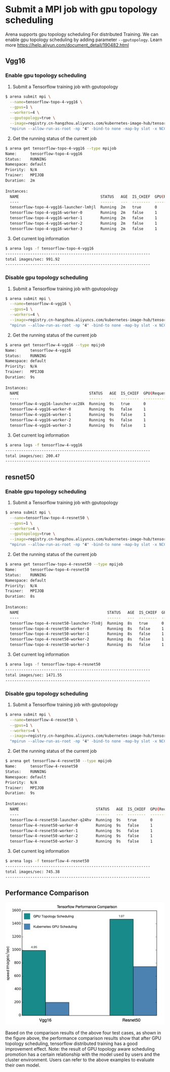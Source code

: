 # Submit a MPI job with gpu topology scheduling

Arena supports gpu topology scheduling For distributed Training. We can enable gpu topology scheduling by adding parameter ``--gputopology``.
Learn more https://help.aliyun.com/document_detail/190482.html


## Vgg16
### Enable gpu topology scheduling
1. Submit a Tensorflow training job with gputopology
```bash
$ arena submit mpi \
  --name=tensorflow-topo-4-vgg16 \
  --gpus=1 \
  --workers=4 \
  --gputopology=true \
  --image=registry.cn-hangzhou.aliyuncs.com/kubernetes-image-hub/tensorflow-benchmark:tf2.3.0-py3.7-cuda10.1 \
  "mpirun --allow-run-as-root -np "4" -bind-to none -map-by slot -x NCCL_DEBUG=INFO -x NCCL_SOCKET_IFNAME=eth0 -x LD_LIBRARY_PATH -x PATH --mca pml ob1 --mca btl_tcp_if_include eth0 --mca oob_tcp_if_include eth0 --mca orte_keep_fqdn_hostnames t --mca btl ^openib python /tensorflow/benchmarks/scripts/tf_cnn_benchmarks/tf_cnn_benchmarks.py --model=vgg16 --batch_size=64 --variable_update=horovod"
```

2. Get the running status of the current job
```bash
$ arena get tensorflow-topo-4-vgg16 --type mpijob
Name:      tensorflow-topo-4-vgg16
Status:    RUNNING
Namespace: default
Priority:  N/A
Trainer:   MPIJOB
Duration:  2m

Instances:
  NAME                                    STATUS   AGE  IS_CHIEF  GPU(Requested)  NODE
  ----                                    ------   ---  --------  --------------  ----
  tensorflow-topo-4-vgg16-launcher-lmhjl  Running  2m   true      0               cn-shanghai.192.168.16.172
  tensorflow-topo-4-vgg16-worker-0        Running  2m   false     1               cn-shanghai.192.168.16.173
  tensorflow-topo-4-vgg16-worker-1        Running  2m   false     1               cn-shanghai.192.168.16.173
  tensorflow-topo-4-vgg16-worker-2        Running  2m   false     1               cn-shanghai.192.168.16.173
  tensorflow-topo-4-vgg16-worker-3        Running  2m   false     1               cn-shanghai.192.168.16.173
```

3. Get current log information
```bash
$ arena logs -f tensorflow-topo-4-vgg16
----------------------------------------------------------------
total images/sec: 991.92
----------------------------------------------------------------
```

### Disable gpu topology scheduling
1. Submit a Tensorflow training job with gputopology
```bash
$ arena submit mpi \
  --name=tensorflow-4-vgg16 \
  --gpus=1 \
  --workers=4 \
  --image=registry.cn-hangzhou.aliyuncs.com/kubernetes-image-hub/tensorflow-benchmark:tf2.3.0-py3.7-cuda10.1 \
  "mpirun --allow-run-as-root -np "4" -bind-to none -map-by slot -x NCCL_DEBUG=INFO -x NCCL_SOCKET_IFNAME=eth0 -x LD_LIBRARY_PATH -x PATH --mca pml ob1 --mca btl_tcp_if_include eth0 --mca oob_tcp_if_include eth0 --mca orte_keep_fqdn_hostnames t --mca btl ^openib python /tensorflow/benchmarks/scripts/tf_cnn_benchmarks/tf_cnn_benchmarks.py --model=vgg16 --batch_size=64 --variable_update=horovod"
```

2. Get the running status of the current job
```bash
$ arena get tensorflow-4-vgg16 --type mpijob
Name:      tensorflow-4-vgg16
Status:    RUNNING
Namespace: default
Priority:  N/A
Trainer:   MPIJOB
Duration:  9s

Instances:
  NAME                               STATUS   AGE  IS_CHIEF  GPU(Requested)  NODE
  ----                               ------   ---  --------  --------------  ----
  tensorflow-4-vgg16-launcher-xc28k  Running  9s   true      0               cn-shanghai.192.168.16.172
  tensorflow-4-vgg16-worker-0        Running  9s   false     1               cn-shanghai.192.168.16.172
  tensorflow-4-vgg16-worker-1        Running  9s   false     1               cn-shanghai.192.168.16.173
  tensorflow-4-vgg16-worker-2        Running  9s   false     1               cn-shanghai.192.168.16.172
  tensorflow-4-vgg16-worker-3        Running  9s   false     1               cn-shanghai.192.168.16.173
```

3. Get current log information
```bash
$ arena logs -f tensorflow-4-vgg16
----------------------------------------------------------------
total images/sec: 200.47
----------------------------------------------------------------
```

## resnet50
### Enable gpu topology scheduling
1. Submit a Tensorflow training job with gputopology
```bash
$ arena submit mpi \
  --name=tensorflow-topo-4-resnet50 \
  --gpus=1 \
  --workers=4 \
  --gputopology=true \
  --image=registry.cn-hangzhou.aliyuncs.com/kubernetes-image-hub/tensorflow-benchmark:tf2.3.0-py3.7-cuda10.1 \
  "mpirun --allow-run-as-root -np "4" -bind-to none -map-by slot -x NCCL_DEBUG=INFO -x NCCL_SOCKET_IFNAME=eth0 -x LD_LIBRARY_PATH -x PATH --mca pml ob1 --mca btl_tcp_if_include eth0 --mca oob_tcp_if_include eth0 --mca orte_keep_fqdn_hostnames t --mca btl ^openib python /tensorflow/benchmarks/scripts/tf_cnn_benchmarks/tf_cnn_benchmarks.py --model=resnet50 --batch_size=64  --variable_update=horovod"
```

2. Get the running status of the current job
```bash
$ arena get tensorflow-topo-4-resnet50 --type mpijob
Name:      tensorflow-topo-4-resnet50
Status:    RUNNING
Namespace: default
Priority:  N/A
Trainer:   MPIJOB
Duration:  8s

Instances:
  NAME                                       STATUS   AGE  IS_CHIEF  GPU(Requested)  NODE
  ----                                       ------   ---  --------  --------------  ----
  tensorflow-topo-4-resnet50-launcher-7ln8j  Running  8s   true      0               cn-shanghai.192.168.16.172
  tensorflow-topo-4-resnet50-worker-0        Running  8s   false     1               cn-shanghai.192.168.16.173
  tensorflow-topo-4-resnet50-worker-1        Running  8s   false     1               cn-shanghai.192.168.16.173
  tensorflow-topo-4-resnet50-worker-2        Running  8s   false     1               cn-shanghai.192.168.16.173
  tensorflow-topo-4-resnet50-worker-3        Running  8s   false     1               cn-shanghai.192.168.16.173
```

3. Get current log information
```bash
$ arena logs -f tensorflow-topo-4-resnet50
----------------------------------------------------------------
total images/sec: 1471.55
----------------------------------------------------------------
```

### Disable gpu topology scheduling
1. Submit a Tensorflow training job with gputopology
```bash
$ arena submit mpi \
  --name=tensorflow-4-resnet50 \
  --gpus=1 \
  --workers=4 \
  --image=registry.cn-hangzhou.aliyuncs.com/kubernetes-image-hub/tensorflow-benchmark:tf2.3.0-py3.7-cuda10.1 \
  "mpirun --allow-run-as-root -np "4" -bind-to none -map-by slot -x NCCL_DEBUG=INFO -x NCCL_SOCKET_IFNAME=eth0 -x LD_LIBRARY_PATH -x PATH --mca pml ob1 --mca btl_tcp_if_include eth0 --mca oob_tcp_if_include eth0 --mca orte_keep_fqdn_hostnames t --mca btl ^openib python /tensorflow/benchmarks/scripts/tf_cnn_benchmarks/tf_cnn_benchmarks.py --model=resnet50 --batch_size=64  --variable_update=horovod"
```

2. Get the running status of the current job
```bash
$ arena get tensorflow-4-resnet50 --type mpijob
Name:      tensorflow-4-resnet50
Status:    RUNNING
Namespace: default
Priority:  N/A
Trainer:   MPIJOB
Duration:  9s

Instances:
  NAME                                  STATUS   AGE  IS_CHIEF  GPU(Requested)  NODE
  ----                                  ------   ---  --------  --------------  ----
  tensorflow-4-resnet50-launcher-q24hv  Running  9s   true      0               cn-shanghai.192.168.16.172
  tensorflow-4-resnet50-worker-0        Running  9s   false     1               cn-shanghai.192.168.16.172
  tensorflow-4-resnet50-worker-1        Running  9s   false     1               cn-shanghai.192.168.16.173
  tensorflow-4-resnet50-worker-2        Running  9s   false     1               cn-shanghai.192.168.16.172
  tensorflow-4-resnet50-worker-3        Running  9s   false     1               cn-shanghai.192.168.16.173
```

3. Get current log information
```bash
$ arena logs -f tensorflow-4-resnet50
----------------------------------------------------------------
total images/sec: 745.38
----------------------------------------------------------------
```

## Performance Comparison
![image](tensorflow-performance-comparison.png)

Based on the comparison results of the above four test cases, as shown in the figure above, the performance comparison results show that after GPU topology scheduling, tensorflow distributed training has a good improvement effect.
Note: the result of GPU topology aware scheduling promotion has a certain relationship with the model used by users and the cluster environment. Users can refer to the above examples to evaluate their own model.